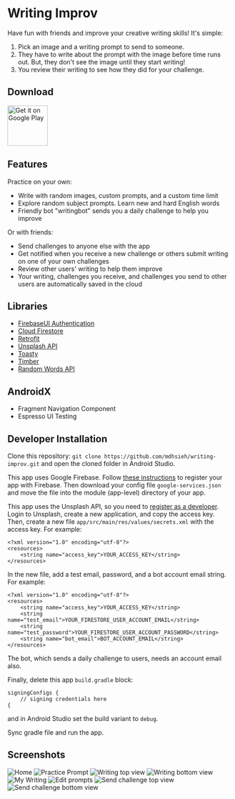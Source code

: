 # Writing Improv
Have fun with friends and improve your creative writing skills! It's simple:
1. Pick an image and a writing prompt to send to someone.
2. They have to write about the prompt with the image before time runs out. But, they don't see the image until they start writing!
3. You review their writing to see how they did for your challenge.

## Download
<a href='https://play.google.com/store/apps/details?id=com.michaelhsieh.writingimprov'><img alt='Get it on Google Play' src='https://play.google.com/intl/en_us/badges/static/images/badges/en_badge_web_generic.png' height='90'/></a>

## Features
Practice on your own:
- Write with random images, custom prompts, and a custom time limit
- Explore random subject prompts. Learn new and hard English words
- Friendly bot "writingbot" sends you a daily challenge to help you improve

Or with friends:
- Send challenges to anyone else with the app
- Get notified when you receive a new challenge or others submit writing on one of your own challenges
- Review other users' writing to help them improve
- Your writing, challenges you receive, and challenges you send to other users are automatically saved in the cloud

## Libraries
- [FirebaseUI Authentication](https://firebase.google.com/docs/auth/android/firebaseui)
- [Cloud Firestore](https://firebase.google.com/docs/firestore)
- [Retrofit](https://square.github.io/retrofit)
- [Unsplash API](https://unsplash.com/developers)
- [Toasty](https://github.com/GrenderG/Toasty)
- [Timber](https://github.com/JakeWharton/timber)
- [Random Words API](https://github.com/mcnaveen/Random-Words-API)

## AndroidX
- Fragment Navigation Component
- Espresso UI Testing

## Developer Installation
Clone this repository:
`git clone https://github.com/mdhsieh/writing-improv.git`
and open the cloned folder in Android Studio.

This app uses Google Firebase.
Follow [these instructions](https://firebase.google.com/docs/android/setup) to register your app with Firebase.
Then download your config file `google-services.json` and move the file into the module (app-level) directory of your app.

This app uses the Unsplash API,
so you need to [register as a developer](https://unsplash.com/join).
Login to Unsplash, create a new application, and copy the access key.
Then, create a new file `app/src/main/res/values/secrets.xml` with the access key.
For example:
```
<?xml version="1.0" encoding="utf-8"?>
<resources>
    <string name="access_key">YOUR_ACCESS_KEY</string>
</resources>
```

In the new file, add a test email, password, and a bot account email string. For example:
```
<?xml version="1.0" encoding="utf-8"?>
<resources>
    <string name="access_key">YOUR_ACCESS_KEY</string>
    <string name="test_email">YOUR_FIRESTORE_USER_ACCOUNT_EMAIL</string>
    <string name="test_password">YOUR_FIRESTORE_USER_ACCOUNT_PASSWORD</string>
    <string name="bot_email">BOT_ACCOUNT_EMAIL</string>
</resources>
```
The bot, which sends a daily challenge to users, needs an account email also.

Finally, delete this app `build.gradle` block:
```
signingConfigs {
    // signing credentials here
{
```
and in Android Studio set the build variant to `debug`.

Sync gradle file and run the app.

## Screenshots
![Home](Capture1.png)
![Practice Prompt](Capture2.png)
![Writing top view](Capture3.png)
![Writing bottom view](Capture4.png)
![My Writing](Capture5.png)
![Edit prompts](Capture6.png)
![Send challenge top view](Capture7.png)
![Send challenge bottom view](Capture8.png)

